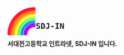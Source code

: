 <img src="./static/favicon.png" width="64" align="left" />

## `SDJ-IN`

**서대전고등학교 인트라넷, SDJ-IN 입니다.**
